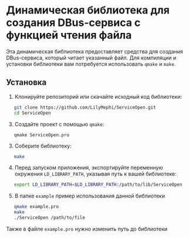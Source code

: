 # Динамическая библиотека для создания DBus-сервиса с функцией чтения файла

Эта динамическая библиотека предоставляет средства для создания DBus-сервиса, который читает указанный файл. Для компиляции и установки библиотеки вам потребуется использовать `qmake` и `make`. 

## Установка

1. Клонируйте репозиторий или скачайте исходный код библиотеки:
```bash
   git clone https://github.com/LilyMephi/ServiceOpen.git
   cd ServiceOpen
```
3. Создайте проект с помощью `qmake`:
```bush
   qmake ServiceOpen.pro
```
3. Соберите библиотеку:
```bash
   make
```
4. Перед запуском приложения, экспортируйте переменную окружения `LD_LIBRARY_PATH`, указывая путь к вашей библиотеке:

```bash
   export LD_LIBRARY_PATH=$LD_LIBRARY_PATH:/path/to/lib/ServiceOpen
```
5. В папке `example` пример использования данной библиотеки
```bash
   qmake example.pro
   make
   ./ServiceOpen /path/to/file
```
Также в файле `example.pro` нужно изменить путь до библиотеки
   
